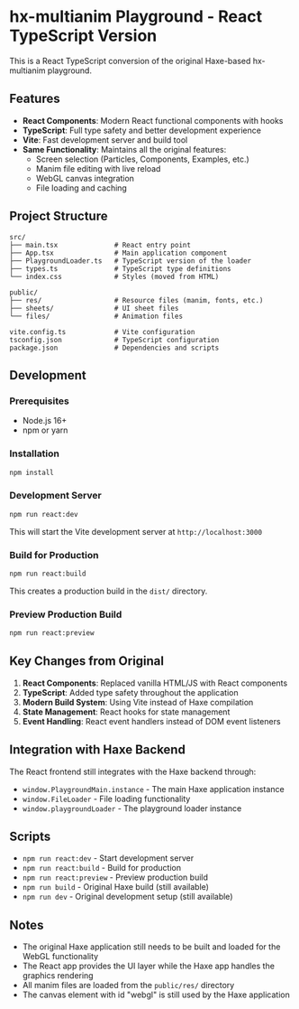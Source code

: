 # hx-multianim Playground - React TypeScript Version

This is a React TypeScript conversion of the original Haxe-based hx-multianim playground.

## Features

- **React Components**: Modern React functional components with hooks
- **TypeScript**: Full type safety and better development experience
- **Vite**: Fast development server and build tool
- **Same Functionality**: Maintains all the original features:
  - Screen selection (Particles, Components, Examples, etc.)
  - Manim file editing with live reload
  - WebGL canvas integration
  - File loading and caching

## Project Structure

```
src/
├── main.tsx              # React entry point
├── App.tsx               # Main application component
├── PlaygroundLoader.ts   # TypeScript version of the loader
├── types.ts              # TypeScript type definitions
└── index.css             # Styles (moved from HTML)

public/
├── res/                  # Resource files (manim, fonts, etc.)
├── sheets/               # UI sheet files
└── files/                # Animation files

vite.config.ts            # Vite configuration
tsconfig.json             # TypeScript configuration
package.json              # Dependencies and scripts
```

## Development

### Prerequisites

- Node.js 16+ 
- npm or yarn

### Installation

```bash
npm install
```

### Development Server

```bash
npm run react:dev
```

This will start the Vite development server at `http://localhost:3000`

### Build for Production

```bash
npm run react:build
```

This creates a production build in the `dist/` directory.

### Preview Production Build

```bash
npm run react:preview
```

## Key Changes from Original

1. **React Components**: Replaced vanilla HTML/JS with React components
2. **TypeScript**: Added type safety throughout the application
3. **Modern Build System**: Using Vite instead of Haxe compilation
4. **State Management**: React hooks for state management
5. **Event Handling**: React event handlers instead of DOM event listeners

## Integration with Haxe Backend

The React frontend still integrates with the Haxe backend through:

- `window.PlaygroundMain.instance` - The main Haxe application instance
- `window.FileLoader` - File loading functionality
- `window.playgroundLoader` - The playground loader instance

## Scripts

- `npm run react:dev` - Start development server
- `npm run react:build` - Build for production
- `npm run react:preview` - Preview production build
- `npm run build` - Original Haxe build (still available)
- `npm run dev` - Original development setup (still available)

## Notes

- The original Haxe application still needs to be built and loaded for the WebGL functionality
- The React app provides the UI layer while the Haxe app handles the graphics rendering
- All manim files are loaded from the `public/res/` directory
- The canvas element with id "webgl" is still used by the Haxe application 